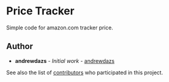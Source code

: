 # Price Tracker

Simple code for amazon.com tracker price.

## Author

- **andrewdazs** - _Initial work_ - [andrewdazs](https://github.com/andrewdazs)

See also the list of [contributors](https://github.com/your/project/contributors) who participated in this project.
